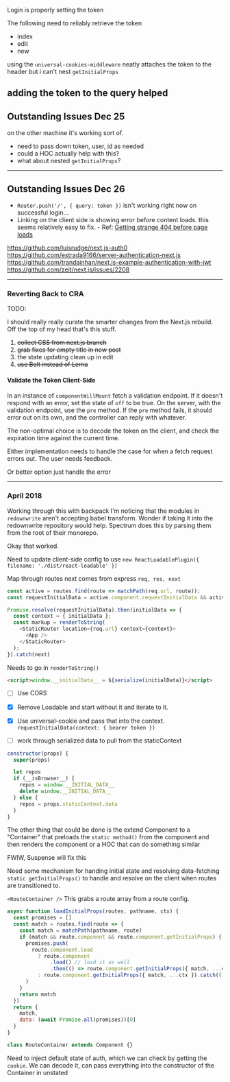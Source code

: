 Login is properly setting the token

The following need to reliably retrieve the token

* index
* edit
* new

using the `universal-cookies-middleware` neatly attaches the token to the header but i can't nest `getInitialProps`

## adding the token to the query helped

## Outstanding Issues Dec 25

on the other machine it's working sort of.

* need to pass down token, user, id as needed
* could a HOC actually help with this?
* what about nested `getInitialProps`?

---

## Outstanding Issues Dec 26

* `Router.push('/', { query: token })` isn't working right now on successful login...
* Linking on the client side is showing error before content loads. this seems relatively easy to fix. - Ref: [Getting strange 404 before page loads](https://github.com/zeit/next.js/issues/2208)

https://github.com/luisrudge/next.js-auth0
https://github.com/estrada9166/server-authentication-next.js
https://github.com/trandainhan/next.js-example-authentication-with-jwt
https://github.com/zeit/next.js/issues/2208

---

### Reverting Back to CRA

TODO:

I should really really curate the smarter changes from the Next.js rebuild. Off the top of my head that's this stuff.

1. ~~collect CSS from next.js branch~~
2. ~~grab fixes for empty title in new post~~
3. the state updating clean up in edit
4. ~~use Bolt instead of Lerna~~


#### Validate the Token Client-Side

In an instance of `componentWillMount` fetch a validation endpoint. If it doesn't respond with an error, set the state of `off` to be true. On the server, with the validation endpoint, use the `pre` method. If the `pre` method fails, it should error out on its own, and the controller can reply with whatever.

The non-optimal choice is to decode the token on the client, and check the expiration time against the current time.

Either implementation needs to handle the case for when a fetch request errors out. The user needs feedback.

Or better option just handle the error


---

### April 2018

Working through this with backpack I'm noticing that the modules in `redownwrite` aren't accepting babel transform. Wonder if taking it into the redownwrite repository would help. Spectrum does this by parsing them from the root of their monorepo.

Okay that worked.

Need to update client-side config to use `new ReactLoadablePlugin({ filename: './dist/react-loadable' })`

Map through routes next comes from express `req, res, next`

```js
const active = routes.find(route => matchPath(req.url, route));
const requestInitialData = active.component.requestInitialData && activeRoute.component.requestInitialData();

Promise.resolve(requestInitialData).then(initialData => {
  const context = { initialData };
  const markup = renderToString(
    <StaticRouter location={req.url} context={context}>
      <App />
    </StaticRouter>
  );
}).catch(next)
```

Needs to go in `renderToString()`

```html
<script>window.__initialData__ = ${serialize(initialData)}</script>
```

- [ ] Use CORS
- [x] Remove Loadable and start without it and iterate to it.
- [x] Use universal-cookie and pass that into the context. `requestInitialData(context: { bearer token })`
- [ ] work through serialized data to pull from the staticContext


```js
constructor(props) {
  super(props)

  let repos
  if (__isBrowser__) {
    repos = window.__INITIAL_DATA__
    delete window.__INITIAL_DATA__
  } else {
    repos = props.staticContext.data
  }
}
```

The other thing that could be done is the extend Component to a "Container" that preloads the `static method()` from the component and then renders the component or a HOC that can do something similar

FWIW, Suspense will fix this

Need some mechanism for handing initial state and resolving data-fetching `static getInitialProps()` to handle and resolve on the client when routes are transitioned to.

`<RouteContainer />` This grabs a route array from a route config.

```js
async function loadInitialProps(routes, pathname, ctx) {
  const promises = []
  const match = routes.find(route => {
    const match = matchPath(pathname, route)
    if (match && route.component && route.component.getInitialProps) {
      promises.push(
        route.component.load
          ? route.component
              .load() // load it as well
              .then(() => route.component.getInitialProps({ match, ...ctx }).catch(() => {}))
          : route.component.getInitialProps({ match, ...ctx }).catch(() => {})
      )
    }
    return match
  })
  return {
    match,
    data: (await Promise.all(promises))[0]
  }
}

class RouteContainer extends Component {}

```

Need to inject default state of auth, which we can check by getting the `cookie`. We can decode it, can pass everything into the constructor of the Container in unstated
